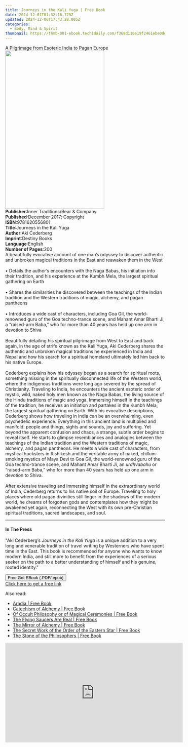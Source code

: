 ```yaml
---
title: Journeys in the Kali Yuga | Free Book
date: 2024-12-01T01:32:16.725Z
updated: 2024-12-06T17:43:20.005Z
categories:
  - Body, Mind & Spirit
thumbnail: https://thmb-001-ebook.techidaily.com/f368d116e19f2461ebe0ddbbebb7f3bbd6578245ee34562c450b8f6dc5915f5b.jpg
---
```

<main id="book-container">
  <div class="flex flex-col">
    <div class="book-brief flex-1 py-6 px-4 sm:p-6 md:py-10 md:px-8">
      <!-- brief-->
      <div class="book-brief-main">
        A Pilgrimage from Esoteric India to Pagan Europe
      </div>
    </div>
    <div
      class="book-meta-info flex-1 grid gap-4 col-start-1 col-end-3 row-start-1 sm:mb-6 sm:grid-cols-4 lg:gap-6 lg:col-start-2 lg:row-end-6 lg:row-span-6 lg:mb-0"
    >
      <div
        class="book-meta-info-left place-content-center mt-4 p-4 text-sm leading-6 col-start-2 col-span-2 dark:text-slate-400"
      >
        <img
          class="w-full h-500 object-cover rounded-lg sm:h-255 sm:col-span-2 lg:col-span-full"
          src="https://img-001-ebook.techidaily.com/6718e4ed8798d20ba22650a82756423ca4542c79b0c5745409b31d0bf3c75ce2.jpg"
          alt=""
          width="312"
          height="500"
        />
      </div>
      <div
        class="book-meta-info-right mt-2 col-start-1 row-start-2 col-span-3 self-center"
      >
        <!-- meta data  -->
        <div class="flex flex-col px-4 md:px-8">
          <div class="flex-1">
            <strong>Publisher</strong>:<span class="px-2"
              >Inner Traditions/Bear &amp; Company</span
            >
          </div>
          <div class="flex-1">
            <strong>Published</strong>:<span class="px-2"
              >December 2017; Copyright</span
            >
          </div>
          <div class="flex-1">
            <strong>ISBN</strong>:<span class="px-2">9781620556801</span>
          </div>
          <div class="flex-1">
            <strong>Title</strong>:<span class="px-2"
              >Journeys in the Kali Yuga</span
            >
          </div>
          <div class="flex-1">
            <strong>Author</strong>:<span class="px-2">Aki Cederberg</span>
          </div>
          <div class="flex-1">
            <strong>Imprint</strong>:<span class="px-2">Destiny Books</span>
          </div>
          <div class="flex-1">
            <strong>Language</strong>:<span class="px-2">English</span>
          </div>
          <div class="flex-1">
            <strong>Number of Pages</strong>:<span class="px-2">200</span>
          </div>
        </div>
      </div>
    </div>
    <div class="book-description flex-1 py-6 px-4 sm:p-6 md:py-10 md:px-8">
      <div class="book-description-main">
        <div accordion-content="" id="description">
          A beautifully evocative account of one man’s odyssey to discover
          authentic and unbroken magical traditions in the East and reawaken
          them in the West <br /><br />• Details the author’s encounters with
          the Naga Babas, his initiation into their tradition, and his
          experience at the Kumbh Mela, the largest spiritual gathering on Earth
          <br /><br />• Shares the similarities he discovered between the
          teachings of the Indian tradition and the Western traditions of magic,
          alchemy, and pagan pantheons <br /><br />• Introduces a wide cast of
          characters, including Goa Gil, the world-renowned guru of the Goa
          techno-trance scene, and Mahant Amar Bharti Ji, a “raised-arm Baba,”
          who for more than 40 years has held up one arm in devotion to Shiva
          <br /><br />Beautifully detailing his spiritual pilgrimage from West
          to East and back again, in the age of strife known as the Kali Yuga,
          Aki Cederberg shares the authentic and unbroken magical traditions he
          experienced in India and Nepal and how his search for a spiritual
          homeland ultimately led him back to his native Europe.
          <br /><br />Cederberg explains how his odyssey began as a search for
          spiritual roots, something missing in the spiritually disconnected
          life of the Western world, where the indigenous traditions were long
          ago severed by the spread of Christianity. Traveling to India, he
          encounters the ancient esoteric order of mystic, wild, naked holy men
          known as the Naga Babas, the living source of the Hindu traditions of
          magic and yoga. Immersing himself in the teachings of the tradition,
          he receives an initiation and partakes in the Kumbh Mela, the largest
          spiritual gathering on Earth. With his evocative descriptions,
          Cederberg shows how traveling in India can be an overwhelming, even
          psychedelic experience. Everything in this ancient land is multiplied
          and manifold: people and things, sights and sounds, joy and suffering.
          Yet beyond the apparent confusion and chaos, a strange, subtle order
          begins to reveal itself. He starts to glimpse resemblances and
          analogies between the teachings of the Indian tradition and the
          Western traditions of magic, alchemy, and pagan pantheons. He meets a
          wide cast of characters, from mystical hucksters in Rishikesh and the
          veritable army of naked, chillum-smoking mystics of Maya Devi to Goa
          Gil, the world-renowned guru of the Goa techno-trance scene, and
          Mahant Amar Bharti Ji, an <i>urdhvabahu</i> or “raised-arm Baba,” who
          for more than 40 years has held up one arm in devotion to Shiva.
          <br /><br />After extensive traveling and immersing himself in the
          extraordinary world of India, Cederberg returns to his native soil of
          Europe. Traveling to holy places where old pagan divinities still
          linger in the shadows of the modern world, he dreams of forgotten gods
          and contemplates how they might be awakened yet again, reconnecting
          the West with its own pre-Christian spiritual traditions, sacred
          landscapes, and soul.
        </div>
        <div class="accordion-fader"></div>
      </div>
    </div>
    <div class="book-excerpts flex-1 py-6 px-4 sm:p-6 md:py-10 md:px-8">
      <!-- excerpts-->
      <div class="book-excerpts-main">
        <hr />
        <h4 class="placeholder placeholder-heading">
          <span>In The Press</span>
        </h4>
        <p>
          "Aki Cederberg’s<i> Journeys in the Kali Yuga</i> is a unique addition
          to a very long and venerable tradition of travel writing by Westerners
          who have spent time in the East. This book is recommended for anyone
          who wants to know modern India, and still more to benefit from the
          experiences of a serious seeker on the path to a better understanding
          of himself and his genuine, rooted identity."
        </p>
      </div>
    </div>
    <div
      class="book-about-author flex-1 py-6 px-4 sm:p-6 md:py-10 md:px-8"
    ></div>
    <div class="book-free-get flex-1 py-6 px-4 sm:p-6 md:py-10 md:px-8">
      <button
        id="btn-free-get"
        class="bg-blue-500 hover:bg-blue-700 text-white font-bold py-2 px-4 rounded"
      >
        Free Get EBook (.PDF/.epub)
      </button>
      <div id="countdown-display" class="px-2 text-lg mt-2"></div>
      <a
        id="free-link"
        class="hidden bg-blue-500 hover:bg-blue-700 text-white font-bold py-2 px-4 rounded"
        href="https://www.ebooks.com/en-us/book/95782697/journeys-in-the-kali-yuga/aki-cederberg/"
        target="_blank"
        >Click here to get a free link</a
      >
    </div>
    <script>
      let countdownTime = 0;
      let countdownInterval = null;
      document
        .getElementById('btn-free-get')
        .addEventListener('click', startCountdown);
      function startCountdown() {
        countdownTime = new Date().getTime() + 60000 * 3;
        countdownInterval = setInterval(updateCountdown, 1000);
        document.getElementById('btn-free-get').disabled = true;
        document
          .getElementById('btn-free-get')
          .classList.add('bg-gray-500', 'cursor-not-allowed');
      }
      function updateCountdown() {
        let currentTime = new Date().getTime();
        let timeLeft = countdownTime - currentTime;
        let secondsLeft = Math.floor(timeLeft / 1000);
        document.getElementById('countdown-display').innerHTML =
          `Remaining time: ${secondsLeft} seconds.`;
        if (secondsLeft <= 0) {
          clearInterval(countdownInterval);
          document.getElementById('btn-free-get').classList.add('hidden');
          document.getElementById('free-link').classList.remove('hidden');
          document.getElementById('countdown-display').innerHTML = '';
        }
      }
    </script>
  </div>
</main>

<ins class="adsbygoogle"
      style="display:block"
      data-ad-client="ca-pub-7571918770474297"
      data-ad-slot="8358498916"
      data-ad-format="auto"
      data-full-width-responsive="true"></ins>
    

<span class="atpl-alsoreadstyle">Also read:</span>
<div><ul>
<li><a href="https://novels-ebooks.techidaily.com/187160-9781932681086-aradia/"><u>Aradia | Free Book</u></a></li>
<li><a href="https://novels-ebooks.techidaily.com/187184-9781932681116-catechism-of-alchemy/"><u>Catechism of Alchemy | Free Book</u></a></li>
<li><a href="https://novels-ebooks.techidaily.com/187145-9781932681048-of-occult-philosophy-or-of-magical-ceremonies/"><u>Of Occult Philosophy or of Magical Ceremonies | Free Book</u></a></li>
<li><a href="https://novels-ebooks.techidaily.com/186937-9781595470843-the-flying-saucers-are-real/"><u>The Flying Saucers Are Real | Free Book</u></a></li>
<li><a href="https://novels-ebooks.techidaily.com/187310-9781932681208-the-mirror-of-alchemy/"><u>The Mirror of Alchemy | Free Book</u></a></li>
<li><a href="https://novels-ebooks.techidaily.com/187154-9781932681062-the-secret-work-of-the-order-of-the-eastern-star/"><u>The Secret Work of the Order of the Eastern Star | Free Book</u></a></li>
<li><a href="https://novels-ebooks.techidaily.com/186876-9781595470829-the-stone-of-the-philosophers/"><u>The Stone of the Philosophers | Free Book</u></a></li>
</ul></div>

<!-- affiliate ads begin -->
<iframe width="560" height="315" src="https://www.youtube.com/embed/AcAYRX0cwwA?si=DxqWU39vqksZbe1s" title="YouTube video player" frameborder="0" allow="accelerometer; autoplay; clipboard-write; encrypted-media; gyroscope; picture-in-picture; web-share" referrerpolicy="strict-origin-when-cross-origin" allowfullscreen></iframe>
<!-- affiliate ads end -->

